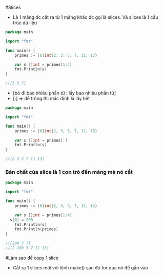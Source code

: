 #Slices 
-  Là 1 mảng đc cắt ra từ 1 mảng khác đc gọi là slices. Và slices là 1 cấu trúc dữ liệu

```go
package main

import "fmt"

func main() {
	primes := [6]int{2, 3, 5, 7, 11, 13}

	var s []int = primes[1:4]
	fmt.Println(s)
}

//[3 5 7]
```
- [bỏ đi bao nhiêu phần tử : lấy bao nhiêu phần tử]
- [:] => để trống thì mặc định là lấy hết

```go
package main

import "fmt"

func main() {
	primes := [6]int{2, 3, 5, 7, 11, 13}

	var s []int = primes[:]
	fmt.Println(s)
}

//[2 3 5 7 11 13]

```

### Bản chất của slice là 1 con trỏ đến mảng mà nó cắt

```go 
package main

import "fmt"

func main() {
	primes := [6]int{2, 3, 5, 7, 11, 13}

	var s []int = primes[1:4]
  s[0] = 200
	fmt.Println(s)
	fmt.Println(primes)
}

//[200 5 7]
//[2 200 5 7 11 13]

```

#Làm sao để copy 1 slice

- Cắt ra 1 slices mới với lệnh make() sau đó for qua nó để gắn vào